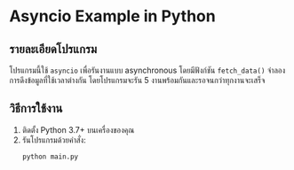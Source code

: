 # Asyncio Example in Python

## รายละเอียดโปรแกรม
โปรแกรมนี้ใช้ `asyncio` เพื่อรันงานแบบ asynchronous โดยมีฟังก์ชัน `fetch_data()` จำลองการดึงข้อมูลที่ใช้เวลาต่างกัน โดยโปรแกรมจะรัน 5 งานพร้อมกันและรอจนกว่าทุกงานจะเสร็จ

## วิธีการใช้งาน
1. ติดตั้ง Python 3.7+ บนเครื่องของคุณ
2. รันโปรแกรมด้วยคำสั่ง:
   ```sh
   python main.py
